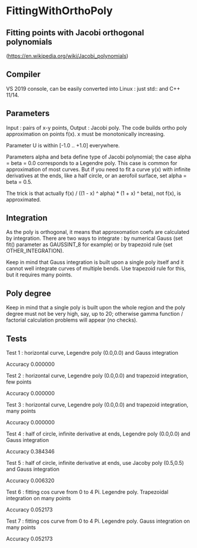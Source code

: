 # FittingWithOrthoPoly

  Fitting points with Jacobi orthogonal polynomials 
  -------------------------------------------------
(https://en.wikipedia.org/wiki/Jacobi_polynomials)

  Compiler
  --------
  VS 2019 console, can be easily converted into Linux : just std:: and C++ 11/14.

  Parameters
  ----------
  Input : pairs of x-y points, Output : Jacobi poly. The code builds ortho poly 
approximation on points f(x). x must be monotonically increasing.

  Parameter U is within [-1.0 .. +1.0] everywhere.
  
  Parameters alpha and beta define type of Jacobi polynomial; the case 
alpha = beta = 0.0 corresponds to a Legendre poly. This case is common for
approximation of most curves. But if you need to fit a curve y(x) with infinite 
derivatives at the ends, like a half circle, or an aerofoil surface, 
set alpha = beta = 0.5.

  The trick is that actually f(x) / ((1 - x) ^ alpha) * (1 + x) ^ beta), not 
f(x), is approximated.

  Integration
  -----------
  As the poly is orthogonal, it means that approxomation coefs are calculated by 
integration. There are two ways to integrate : by numerical Gauss (set fit() 
parameter as GAUSSINT_8 for example) or by trapezoid rule (set OTHER_INTEGRATION). 

Keep in mind that Gauss integration is built upon a single poly itself and it 
cannot well integrate curves of multiple bends. Use trapezoid rule for this, but 
it requires many points.

  Poly degree
  -----------
  Keep in mind that a single poly is built upon the whole region and the poly 
degree must not be very high, say, up to 20; otherwise gamma function / factorial
calculation problems will appear (no checks).

  Tests
  -----
Test 1 : horizontal curve, Legendre poly (0.0,0.0) and Gauss integration

Accuracy 0.000000

Test 2 : horizontal curve, Legendre poly (0.0,0.0) and trapezoid integration, few points

Accuracy 0.000000

Test 3 : horizontal curve, Legendre poly (0.0,0.0) and trapezoid integration, many points

Accuracy 0.000000

Test 4 : half of circle, infinite derivative at ends, Legendre poly (0.0,0.0) and Gauss integration

Accuracy 0.384346

Test 5 : half of circle, infinite derivative at ends, use Jacoby poly (0.5,0.5) and Gauss integration

Accuracy 0.006320

Test 6 : fitting cos curve from 0 to 4 Pi. Legendre poly. Trapezoidal integration on many points

Accuracy 0.052173

Test 7 : fitting cos curve from 0 to 4 Pi. Legendre poly. Gauss integration on many points

Accuracy 0.052173

